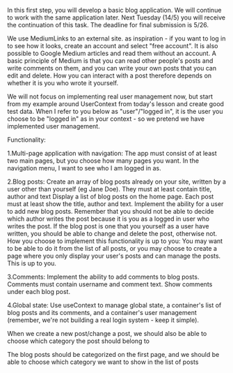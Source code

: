 In this first step, you will develop a basic blog application. We will continue to work with the same application later. Next Tuesday (14/5) you will receive the continuation of this task. The deadline for final submission is 5/26.

We use MediumLinks to an external site. as inspiration - if you want to log in to see how it looks, create an account and select "free account". It is also possible to Google Medium articles and read them without an account.
A basic principle of Medium is that you can read other people's posts and write comments on them, and you can write your own posts that you can edit and delete. How you can interact with a post therefore depends on whether it is you who wrote it yourself.

We will not focus on implementing real user management now, but start from my example around UserContext from today's lesson and create good test data. When I refer to you below as "user"/"logged in", it is the user you choose to be "logged in" as in your context - so we pretend we have implemented user management.

Functionality:

1.Multi-page application with navigation:
The app must consist of at least two main pages, but you choose how many pages you want. In the navigation menu, I want to see who I am logged in as.

2.Blog posts:
Create an array of blog posts already on your site, written by a user other than yourself (eg Jane Doe). They must at least contain title, author and text
Display a list of blog posts on the home page. Each post must at least show the title, author and text.
Implement the ability for a user to add new blog posts. Remember that you should not be able to decide which author writes the post because it is you as a logged in user who writes the post.
If the blog post is one that you yourself as a user have written, you should be able to change and delete the post, otherwise not. How you choose to implement this functionality is up to you: You may want to be able to do it from the list of all posts, or you may choose to create a page where you only display your user's posts and can manage the posts. This is up to you.

3.Comments:
Implement the ability to add comments to blog posts. Comments must contain username and comment text.
Show comments under each blog post.

4.Global state:
Use useContext to manage global state, a container's list of blog posts and its comments, and a container's user management (remember, we're not building a real login system - keep it simple).


When we create a new post/change a post, we should also be able to choose which category the post should belong to

The blog posts should be categorized on the first page, and we should be able to choose which category we want to show in the list of posts

